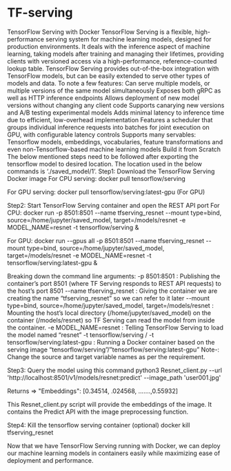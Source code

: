 # TF-serving

TensorFlow Serving with Docker
TensorFlow Serving is a flexible, high-performance serving system for machine learning models, designed for production environments. It deals with the inference aspect of machine learning, taking models after training and managing their lifetimes, providing clients with versioned access via a high-performance, reference-counted lookup table. TensorFlow Serving provides out-of-the-box integration with TensorFlow models, but can be easily extended to serve other types of models and data.
To note a few features:
Can serve multiple models, or multiple versions of the same model simultaneously
Exposes both gRPC as well as HTTP inference endpoints
Allows deployment of new model versions without changing any client code
Supports canarying new versions and A/B testing experimental models
Adds minimal latency to inference time due to efficient, low-overhead implementation
Features a scheduler that groups individual inference requests into batches for joint execution on GPU, with configurable latency controls
Supports many servables: Tensorflow models, embeddings, vocabularies, feature transformations and even non-Tensorflow-based machine learning models
Build it from Scratch
The below mentioned steps need to be followed after exporting the tensorflow model to desired location. The location used in the below commands is ‘./saved_model/1’.
Step1: Download the TensorFlow Serving Docker image
For CPU serving:
docker pull tensorflow/serving 

For GPU serving:
docker pull tensorflow/serving:latest-gpu  (For GPU)


Step2: Start TensorFlow Serving container and open the REST API port
For CPU:
docker run -p 8501:8501 --name tfserving_resnet  --mount type=bind, source=/home/jupyter/saved_model, target=/models/resnet  -e MODEL_NAME=resnet -t tensorflow/serving &

For GPU:
docker run --gpus all -p 8501:8501 --name tfserving_resnet  --mount type=bind, source=/home/jupyter/saved_model, target=/models/resnet  -e MODEL_NAME=resnet -t tensorflow/serving:latest-gpu &

Breaking down the command line arguments:
-p 8501:8501 : Publishing the container’s port 8501 (where TF Serving responds to REST API requests) to the host’s port 8501
--name tfserving_resnet : Giving the container we are creating the name “tfserving_resnet” so we can refer to it later
--mount type=bind, source=/home/jupyter/saved_model, target=/models/resnet : Mounting the host’s local directory (/home/jupyter/saved_model) on the container (/models/resnet) so TF Serving can read the model from inside the container.
-e MODEL_NAME=resnet : Telling TensorFlow Serving to load the model named “resnet”
-t tensorflow/serving / -t tensorflow/serving:latest-gpu  : Running a Docker container based on the serving image “tensorflow/serving”/”tensorflow/serving:latest-gpu” 
Note-: Change the source and target  variable names as per the requirement. 

Step3: Query the model using this command
python3 Resnet_client.py --url 'http://localhost:8501/v1/models/resnet:predict' --image_path 'user001.jpg'

Returns =>  "Embeddings": [0.34514, .024568, …….,0.55932] 

This Resnet_client.py script will provide the embeddings of the image. It contains the Predict API with the image preprocessing function.

Step4: Kill the tensorflow serving container (optional)
docker kill tfserving_resnet


Now that we have TensorFlow Serving running with Docker, we can deploy our machine learning models in containers easily while maximizing ease of deployment and performance.

